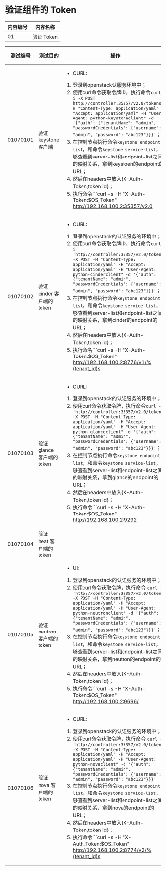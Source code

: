 # 验证组件的 Token

|内容编号|内容名称|
|--------|--------|
|01|验证 Token|


|测试编号|测试目的|操作|预期结果|实际结果|备注|Rally/Tempest/None|
|--------|--------|----|--------|--------|----|------------------|
|01070101|验证 keystone 客户端|<ul><li>CURL:</li></ul><ol><li>登录到openstack认服务环境中；</li><li>使用curl命令获取令牌ID，执行命令```curl -i -X POST http://controller:35357/v2.0/tokens -H "Content-Type: application/yaml" -H "Accept: application/yaml" -H "User-Agent: python-keystoneclient" -d '{"auth": {"tenantName": "admin", "passwordCredentials": {"username": "admin", "password": "abc123"}}}'```；</li><li>在控制节点执行命令```keystone endpoint-list```，和命令```keystone service-list```，能够查看到server-list和endpoint-list之间的映射关系，拿到keystoen的endpoint的URL；</li><li>然后在headers中放入{X-Auth-Token,token id}；</li><li>执行命令```curl -s -H "X-Auth-Token:$OS_Token" http://192.168.100.2:35357/v2.0 | python -m yaml.tool```，访问到keystone服务。</li></ol><ul><li>CLI:</li></ul><ol><li>登录rally测试服务器；</li><li>使用rally测试文档keystone.yaml；</li><li>执行测试命名```rally task start keystone.yaml```。|</li><li>CURL:返回HTTP状态码，验证成功。</li><li>CLI:rally测试成功。||<ul><li>执行 10 次，每次并行执行 5 个测试</li><li>每次创建 3 个 tenant，每个 tenant 包含 5 个 user</li><ul>|Rally:</br>keystone.yaml|
|01070102|验证 cinder 客户端的 token|<ul><li>CURL:</li></ul><ol><li>登录到openstack的认证服务的环境中；</li><li>使用curl命令获取令牌ID，执行命令```curl -i 'http://controller:35357/v2.0/tokens' -X POST -H "Content-Type: application/yaml" -H "Accept: application/yaml" -H "User-Agent: python-cinderclient" -d '{"auth": {"tenantName": "admin", "passwordCredentials": {"username": "admin", "password": "abc123"}}}'```；</li><li>在控制节点执行命令```keystone endpoint-list```，和命令```keystone service-list```，能够查看到server-list和endpoint-list之间的映射关系，拿到cinder的endpoint的URL；</li><li>然后在headers中放入{X-Auth-Token,token id}；</li><li>执行命名```curl -s -H "X-Auth-Token:$OS_Token"  http://192.168.100.2:8776/v1/%(tenant_id)s | python -m yaml.tool```，访问到cinder服务。</li></ol><ul><li>CLI:</li></ul><ol><li>登录rally测试服务器；</li><li>使用rally测试文档token_validate_cinder.yaml；</li><li>执行测试命令```rally task start token_validate_cinder.yaml```。|</li><li>CURL:返回HTTP状态码，验证成功</li><li>CLI:rally测试成功||<ul><li>执行 10 次，每次并行执行 5 个测试</li><li>每次创建 3 个 tenant，每个 tenant 包含 5 个 user</li><ul>|Rally:</br>token_validate_cinder.yaml|
|01070103|验证 glance 客户端的 token|<ul><li>CURL:</li></ul><ol><li>登录到openstack的认证服务的环境中；</li><li>使用curl命令获取令牌，执行命令```curl -i 'http://controller:35357/v2.0/tokens' -X POST -H "Content-Type: application/yaml" -H "Accept: application/yaml" -H "User-Agent: python-glanceclient" -d '{"auth": {"tenantName": "admin", "passwordCredentials": {"username": "admin", "password": "abc123"}}}'```；</li><li>在控制节点执行命令```keystone endpoint-list```，和命令```keystone service-list```，能够查看到server-list和endpoint-list之间的映射关系，拿到glance的endpoint的URL；</li><li>然后在headers中放入{X-Auth-Token,token id}；</li><li>执行命令```curl -s -H "X-Auth-Token:$OS_Token"  http://192.168.100.2:9292 | python -m yaml.tool```，访问到glance服务。 </li></ol><ul><li>CLI:</li></ul><ol><li>登录rally测试服务器；</li><li>使用rally测试文档token_validate_glance.yaml；</li><li>执行测试命令```rally task start token_validate_glance.yaml```。|</li><li>CURL:返回HTTP状态码，即验证成功。</li><li>CLI:rally测试成功。||<ul><li>执行 10 次，每次并行执行 5 个测试</li><li>每次创建 3 个 tenant，每个 tenant 包含 5 个 user</li><ul>|Rally:</br>token_validate_glance.yaml|
|01070104|验证 heat 客户端的 token|||||Rally:</br>token_validate_heat.yaml|
|01070105|验证 neutron 客户端的 token|<ul><li>UI:</li></ul><ol><li>登录到openstack的认证服务的环境中；</li><li>使用curl命令获取令牌，执行命令 ```curl -i 'http://controller:35357/v2.0/tokens' -X POST -H "Content-Type: application/yaml" -H "Accept: application/yaml" -H "User-Agent: python-neutronclient" -d '{"auth": {"tenantName": "admin", "passwordCredentials": {"username": "admin", "password": "abc123"}}}'```；</li><li>在控制节点执行命令```keystone endpoint-list```，和命令```keystone service-list```，能够查看到server-list和endpoint-list之间的映射关系，拿到neutron的endpoint的URL；</li><li>然后在headers中放入{X-Auth-Token,token id}；</li><li>执行命令```curl -s -H "X-Auth-Token:$OS_Token" http://192.168.100.2:9696/ | python -m yaml.tool```，访问到neutron服务。</li></ol><ul><li>CLI:</li></ul><ol><li>登录到rally测试服务器；</li><li>使用rally测试文档token_validate_neutron.yaml；</li><li>执行测命令:```rally task start token_validate_neutron.yaml```。|</li><li>CURL:返回HTTP状态码，即验证成功。</li><li>CLI:rally测试成功。||<ul><li>执行 10 次，每次并行执行 5 个测试</li><li>每次创建 3 个 tenant，每个 tenant 包含 5 个 user</li><ul>|Rally:</br>token_validate_neutron.yaml|
|01070106|验证 nova 客户端的 token|<ul><li>CURL:</li></ul><ol><li>登录到openstack的认证服务的环境中；</li><li>使用curl命令获取令牌，执行命令 ```curl -i 'http://controller:35357/v2.0/tokens' -X POST -H "Content-Type: application/yaml" -H "Accept: application/yaml" -H "User-Agent: python-novaclient" -d '{"auth": {"tenantName": "admin", "passwordCredentials": {"username": "admin", "password": "abc123"}}}'```</li><li>在控制节点执行命令```keystone endpoint-list```，和命令```keystone service-list```，能够查看到server-list和endpoint-list之间的映射关系，拿到nova的endpoint的URL；</li><li>然后在headers中放入{X-Auth-Token,token id}；</li><li>执行命令```curl -s -H "X-Auth_Token:$OS_Token" http://192.168.100.2:8774/v2/%(tenant_id)s | python -m yaml.tool```，访问到nova服务。</li><li></li></ol><ul><li>CLI:</li></ul><ol><li>登录rally测试服务器；</li><li>使用rally测试文档token_validate_nova.yaml；</li><li>执行测试命令```rally task start token_validate_nova.yaml```。|</li><li>CURL:能够成功的启动实例，nova list和nova show都能够成功的查看到。</li><li>CLI:rally测试成功。||<ul><li>执行 10 次，每次并行执行 5 个测试</li><li>每次创建 3 个 tenant，每个 tenant 包含 5 个 user</li><ul>|Rally:</br>token_validate_nova.yaml|
